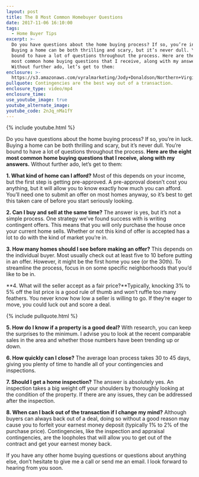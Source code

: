 ```yaml
---
layout: post
title: The 8 Most Common Homebuyer Questions
date: 2017-11-06 16:10:00
tags:
  - Home Buyer Tips
excerpt: >-
  Do you have questions about the home buying process? If so, you’re in luck.
  Buying a home can be both thrilling and scary, but it’s never dull. You’re
  bound to have a lot of questions throughout the process. Here are the eight
  most common home buying questions that I receive, along with my answers.
  Without further ado, let’s get to them:
enclosure: >-
  https://s3.amazonaws.com/vyralmarketing/Jody+Donaldson/Northern+Virginia+Real+Estate+Agent-+8+questions+you+probably+have.mp4
pullquote: Contingencies are the best way out of a transaction.
enclosure_type: video/mp4
enclosure_time:
use_youtube_image: true
youtube_alternate_image:
youtube_code: 2nJq_nMa1fY
---
```



{% include youtube.html %}

Do you have questions about the home buying process? If so, you’re in luck. Buying a home can be both thrilling and scary, but it’s never dull. You’re bound to have a lot of questions throughout the process. **Here are the eight most common home buying questions that I receive, along with my answers.** Without further ado, let’s get to them:

**1. What kind of home can I afford?** Most of this depends on your income, but the first step is getting pre-approved. A pre-approval doesn’t cost you anything, but it will allow you to know exactly how much you can afford. You’ll need one to submit an offer on most homes anyway, so it’s best to get this taken care of before you start seriously looking.

**2. Can I buy and sell at the same time?** The answer is yes, but it’s not a simple process. One strategy we’ve found success with is writing contingent offers. This means that you will only purchase the house once your current home sells. Whether or not this kind of offer is accepted has a lot to do with the kind of market you’re in.

**3. How many homes should I see before making an offer?** This depends on the individual buyer. Most usually check out at least five to 10 before putting in an offer. However, it might be the first home you see (or the 30th). To streamline the process, focus in on some specific neighborhoods that you’d like to be in.

**4. What will the seller accept as a fair price?**Typically, knocking 3% to 5% off the list price is a good rule of thumb and won’t ruffle too many feathers. You never know how low a seller is willing to go. If they’re eager to move, you could luck out and score a deal.

{% include pullquote.html %}

**5. How do I know if a property is a good deal?** With research, you can keep the surprises to the minimum. I advise you to look at the recent comparable sales in the area and whether those numbers have been trending up or down.

**6. How quickly can I close?** The average loan process takes 30 to 45 days, giving you plenty of time to handle all of your contingencies and inspections.

**7. Should I get a home inspection?** The answer is absolutely yes. An inspection takes a big weight off your shoulders by thoroughly looking at the condition of the property. If there are any issues, they can be addressed after the inspection.

**8. When can I back out of the transaction if I change my mind?** Although buyers can always back out of a deal, doing so without a good reason may cause you to forfeit your earnest money deposit (typically 1% to 2% of the purchase price). Contingencies, like the inspection and appraisal contingencies, are the loopholes that will allow you to get out of the contract and get your earnest money back.

If you have any other home buying questions or questions about anything else, don’t hesitate to give me a call or send me an email. I look forward to hearing from you soon.